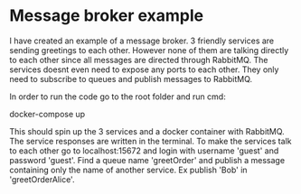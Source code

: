 # Message broker example
I have created an example of a message broker. 
3 friendly services are sending greetings to each other. 
However none of them are talking directly to each other since all messages are directed through RabbitMQ. 
The services doesnt even need to expose any ports to each other. 
They only need to subscribe to queues and publish messages to RabbitMQ.



In order to run the code go to the root folder and run cmd:


  docker-compose up


This should spin up the 3 services and a docker container with RabbitMQ.
The service responses are written in the terminal.
To make the services talk to each other go to localhost:15672 and login with username 'guest' and password 'guest'.
Find a queue name 'greetOrder<name>' and publish a message containing only the name of another service.
Ex publish 'Bob' in 'greetOrderAlice'.
